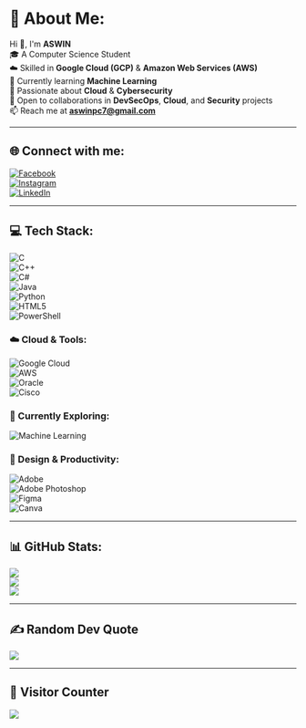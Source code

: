 # 💫 About Me:
Hi 👋, I'm **ASWIN**  
🎓 A Computer Science Student  
☁️ Skilled in **Google Cloud (GCP)** & **Amazon Web Services (AWS)**  
🤖 Currently learning **Machine Learning**  
🔐 Passionate about **Cloud** & **Cybersecurity**  
🤝 Open to collaborations in **DevSecOps**, **Cloud**, and **Security** projects  
📫 Reach me at **aswinpc7@gmail.com**

---

## 🌐 Connect with me:
[![Facebook](https://img.shields.io/badge/Facebook-%231877F2.svg?logo=Facebook&logoColor=white)](https://facebook.com/AswinPc)  
[![Instagram](https://img.shields.io/badge/Instagram-%23E4405F.svg?logo=Instagram&logoColor=white)](https://instagram.com/__ash__wyn)  
[![LinkedIn](https://img.shields.io/badge/LinkedIn-%230077B5.svg?logo=linkedin&logoColor=white)](https://linkedin.com/in/ASWINPUNNELYCHANDRAN)

---

## 💻 Tech Stack:
![C](https://img.shields.io/badge/c-%2300599C.svg?style=for-the-badge&logo=c&logoColor=white)  
![C++](https://img.shields.io/badge/c++-%2300599C.svg?style=for-the-badge&logo=c%2B%2B&logoColor=white)  
![C#](https://img.shields.io/badge/c%23-%23239120.svg?style=for-the-badge&logo=csharp&logoColor=white)  
![Java](https://img.shields.io/badge/java-%23ED8B00.svg?style=for-the-badge&logo=openjdk&logoColor=white)  
![Python](https://img.shields.io/badge/python-3670A0?style=for-the-badge&logo=python&logoColor=ffdd54)  
![HTML5](https://img.shields.io/badge/html5-%23E34F26.svg?style=for-the-badge&logo=html5&logoColor=white)  
![PowerShell](https://img.shields.io/badge/PowerShell-%235391FE.svg?style=for-the-badge&logo=powershell&logoColor=white)  

### ☁️ Cloud & Tools:
![Google Cloud](https://img.shields.io/badge/GoogleCloud-%234285F4.svg?style=for-the-badge&logo=google-cloud&logoColor=white)  
![AWS](https://img.shields.io/badge/Amazon_AWS-232F3E?style=for-the-badge&logo=amazon-aws&logoColor=white)  
![Oracle](https://img.shields.io/badge/Oracle-F80000?style=for-the-badge&logo=oracle&logoColor=white)  
![Cisco](https://img.shields.io/badge/cisco-%23049fd9.svg?style=for-the-badge&logo=cisco&logoColor=black)

### 🧠 Currently Exploring:
![Machine Learning](https://img.shields.io/badge/Machine%20Learning-FFD43B?style=for-the-badge&logo=scikit-learn&logoColor=black)

### 🎨 Design & Productivity:
![Adobe](https://img.shields.io/badge/adobe-%23FF0000.svg?style=for-the-badge&logo=adobe&logoColor=white)  
![Adobe Photoshop](https://img.shields.io/badge/adobe%20photoshop-%2331A8FF.svg?style=for-the-badge&logo=adobe%20photoshop&logoColor=white)  
![Figma](https://img.shields.io/badge/figma-%23F24E1E.svg?style=for-the-badge&logo=figma&logoColor=white)  
![Canva](https://img.shields.io/badge/Canva-%2300C4CC.svg?style=for-the-badge&logo=Canva&logoColor=white)

---

## 📊 GitHub Stats:
![](https://github-readme-stats.vercel.app/api?username=Ash-win0&theme=neon&hide_border=false&include_all_commits=false&count_private=false)  
![](https://github-readme-streak-stats.herokuapp.com/?user=Ash-win0&theme=neon&hide_border=false)  
![](https://github-readme-stats.vercel.app/api/top-langs/?username=Ash-win0&theme=neon&hide_border=false&layout=compact)

---

## ✍️ Random Dev Quote
![](https://quotes-github-readme.vercel.app/api?type=horizontal&theme=radical)

---

## 🔢 Visitor Counter
<a href="https://visitcount.itsvg.in">
  <img src="https://visitcount.itsvg.in/api?id=Ash-win0&label=Profile%20Views&color=6&icon=5&pretty=false" />
</a>

<!-- Proudly created with GPRM ( https://gprm.itsvg.in ) -->

